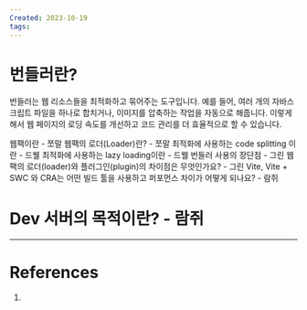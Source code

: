 ```yaml
---
Created: 2023-10-19
tags:
---
```

# 번들러란?
번들러는 웹 리소스들을 최적화하고 묶어주는 도구입니다. 예를 들어, 여러 개의 자바스크립트 파일을 하나로 합치거나, 이미지를 압축하는 작업을 자동으로 해줍니다. 이렇게 해서 웹 페이지의 로딩 속도를 개선하고 코드 관리를 더 효율적으로 할 수 있습니다.

웹팩이란 - 쪼말
웹팩의 로더(Loader)란? - 쪼말
최적화에 사용하는 code splitting 이란 - 드웰
최적화에 사용하는 lazy loading이란 - 드웰
번들러 사용의 장단점 - 그린
웹팩의 로더(loader)와 플러그인(plugin)의 차이점은 무엇인가요? - 그린
Vite, Vite + SWC 와 CRA는 어떤 빌드 툴을 사용하고 퍼포먼스 차이가 어떻게 되나요? - 람쥐
# Dev 서버의 목적이란? - 람쥐

---
# References
1. 